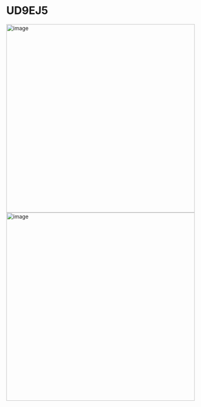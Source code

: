 # UD9EJ5

<img width="496" alt="image" src="https://user-images.githubusercontent.com/99056015/164943051-56496a17-c489-4ecb-b1f9-cbc3fb1bd55f.png">
<img width="496" alt="image" src="https://user-images.githubusercontent.com/99056015/164943059-98476380-4bfd-446b-9f6e-652ef6ce1911.png">
